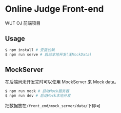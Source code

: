 # Online Judge Front-end

WUT OJ 前端项目

## Usage

```bash
$ npm install # 安装依赖
$ npm run serve # 启动本地开发(无MockData)
```

## MockServer

在后端尚未开发完时可以使用 MockServer 来 Mock data。

```bash
$ npm run mock # 启动Mock服务器
$ npm run dev # 启动Mock本地开发
```

把数据放在`/front_end/mock_server/data/`下即可
